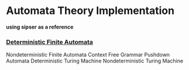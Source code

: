 # Automata Theory Implementation
**using sipser as a reference**


### [Deterministic Finite Automata](Automata/DFA)
Nondeterministic Finite Automata
Context Free Grammar
Pushdown Automata
Deterministic Turing Machine
Nondeterministic Turing Machine

